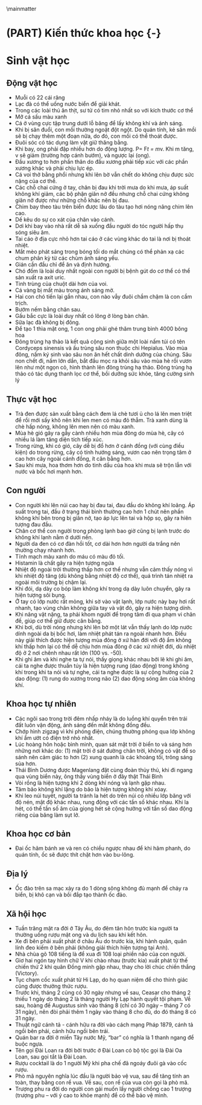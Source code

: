 \mainmatter

# (PART) Kiến thức khoa học {-}

# Sinh vật học

## Động vật học

- Muỗi có 22 cái răng
- Lạc đà có thể uống nước biển để giải khát.
- Trong các loài thú ăn thịt, sư tử có tim nhỏ nhất so với kích thước cơ thể
- Mỡ cá sấu màu xanh
- Cá ở vùng cực tập trung dưới lỗ băng để lấy không khí và ánh sáng.
- Khi bị săn đuổi, con mồi thường ngoặt đột ngột. Do quán tính, kẻ săn mồi sẽ bị chạy thêm một đoạn nữa, do đó, con mồi có thể thoát được.
- Đuôi sóc có tác dụng làm vật giữ thăng bằng.
- Khi bay, ong phải đập nhiều hơn do động lượng. P= F*t = m*v. Khi m tăng, v sẽ giảm (trường hợp cánh bướm), và ngược lại (ong).
- Đầu xương to hơn phần thân do đầu xương phải tiếp xúc với các phần xương khác và phải chịu lực ép.
-  Cá voi thở bằng phổi nhưng khi lên bờ vẫn chết do không chịu được sức nặng của cơ thể.
- Các chỗ chai cứng ở tay, chân bị đau khi trời mưa do khi mưa, áp suất không khí giảm, các bộ phận giãn nở đều nhưng chỗ chai cứng không giãn nở được như những chỗ khác nên bị đau.
- Chim bay theo tàu trên biển được lâu do tàu tạo hơi nóng nâng chim lên cao.
- Dế kêu do sự co xát của chân vào cánh.
- Dơi khi bay vào nhà rất dễ sà xuống đầu người do tóc người hấp thụ sóng siêu âm.
- Tai cáo ở địa cực nhỏ hơn tai cáo ở các vùng khác do tai là nơi bị thoát nhiệt.
- Mắt mèo phát sáng trong bóng tối do mắt chúng có thể phản xạ các chum phân kỳ từ các chùm ánh sáng yếu.
- Gián cần đầu chỉ để ăn và định hướng.
- Chó đốm là loài duy nhất ngoài con người bị bệnh gút do cơ thể có thể sản xuất ra axit uric.
- Tinh trùng của chuột dài hơn của voi.
- Cá vàng bị mất màu trong ánh sáng mờ.
- Hai con chó tiến lại gần nhau, con nào vẫy đuôi chầm chậm là con cầm trịch.
- Bướm nếm bằng chân sau.
- Gấu bắc cực là loài duy nhất có lông ở lòng bàn chân.
- Sữa lạc đà không bị đông.
- Để tạo 1 thìa mật ong, 1 con ong phải ghé thăm trung bình 4000 bông hoa
- Đông trùng hạ thảo là kết quả cộng sinh giữa một loài nấm túi có tên Cordyceps sinensis và ấu trùng sâu non thuộc chi Hepialus. Vào mùa đông, nấm ký sinh vào sâu non ăn hết chất dinh dưỡng của chúng. Sâu non chết đi, nấm lớn dần, bắt đầu mọc ra khỏi sâu vào mùa hè rồi vươn lên như một ngọn cỏ, hình thành lên đông trùng hạ thảo. Đông trùng hạ thảo có tác dụng thanh lọc cơ thể, bồi dưỡng sức khỏe, tăng cường sinh lý

## Thực vật học

- Trà đen được sản xuất bằng cách đem lá chè tươi ủ cho lá lên men triệt để rồi mới sấy khô nên khi len men có màu đỏ thẫm. Trà xanh dùng lá chè hấp nóng, không lên men nên có màu xanh.
- Mùa hè gió gây ra gẫy cành nhiều hơn mùa đông do mùa hè, cây có nhiều lá làm tăng diện tích tiếp xúc.
- Trong rừng, khi có gió, cây dễ bị đổ hơn ở cánh đồng (với cùng điều kiện) do trong rừng, cây có tính hướng sáng, vươn cao nên trọng tâm ở cao hơn cây ngoài cánh đồng, ít cân bằng hơn.
- Sau khi mưa, hoa thơm hơn do tinh dầu của hoa khi mưa sẽ trộn lẫn với nước và bốc hơi mạnh hơn.

## Con người

- Con người khi lên núi cao hay bị đau tai, đau đầu do không khí loãng. Áp suất trong tai, đầu ở trạng thái bình thường cao hơn 1 chút nên phần không khí bên trong bị giãn nở, tạo áp lực lên tai và hộp sọ, gây ra hiên tượng đau đầu.
- Chân cơ thể con người trong phòng lạnh bao giờ cũng bị lạnh trước do không khí lạnh nằm ở dưới nền.
- Người da đen có cơ đàn hồi tốt, cơ dài hơn hơn người da trắng nên thường chạy nhanh hơn.
- Tĩnh mạch màu xanh do máu có màu đỏ tối.
- Histamin là chất gây ra hiện tượng ngứa
- Nhiệt độ ngoài trời thường thấp hơn cơ thể nhưng vẫn cảm thấy nóng vì khi nhiệt độ tăng (dù không bằng nhiệt độ cơ thể), quá trình tán nhiệt ra ngoài môi trường bị chậm lại.
- Khi đói, dạ dày co bóp làm không khí trong dạ dày luôn chuyển, gây ra hiện tượng sôi bụng.
- Ở tay có lớp nước rất mỏng, khi sờ vào vật lạnh, lớp nước này bay hơi rất nhanh, tạo vùng chân không giữa tay và vật đó, gây ra hiện tượng dính.
- Khi nâng vật nặng, ta phải khom người để trọng tâm đi qua phạm vi chân đế, giúp cơ thể giữ được cân bằng.
- Khi bơi, dù trời nóng nhưng khi lên bờ một lát vẫn thấy lạnh do lớp nước dính ngoài da bị bốc hơi, làm nhiệt phát tán ra ngoài nhanh hơn. Điều này giải thích được hiện tượng mùa đông ở xứ hàn đới với độ ẩm không khí thấp hơn lại có thể dễ chịu hơn mùa đông ở các xứ nhiệt đới, dù nhiệt độ ở 2 nơi chênh nhau rất lớn (100 vs. -50).
- Khi ghi âm và khi nghe ta tự nói, thấy giọng khác nhau bởi lẽ khi ghi âm, cái ta nghe được thuần túy là hiện tượng rung (dao động) trong không khí trong khi ta nói và tự nghe, cái ta nghe được là sự cộng hưởng của 2 dao động: (1) rung do xương trong não (2) dao động sóng âm của không khí.

## Khoa học tự nhiên

- Các ngôi sao trong trời đêm nhấp nháy là do luồng khí quyển trên trái đất luôn vận động, ánh sáng đến mắt không đồng đều.
- Chớp hình zigzag vì khi phóng điện, chúng thường phóng qua lớp không khí ẩm ướt có điện trở nhỏ nhất. 
- Lúc hoàng hôn hoặc bình minh, quan sát mặt trời ở biển to và sáng hơn những nơi khác do: (1) mặt trời ở sát đường chân trời, không có vật để so sánh nên cảm giác to hơn (2) xung quanh là các khoảng tối, trông sáng sủa hơn.
- Thái Bình Dương được Magenlang đặt cùng đoàn thủy thủ, khi đi ngang qua vùng biển này, ông thấy vùng biển ở đây thật Thái Bình
- Vòi rồng là hiện tượng khi 2 dòng khí nóng và lạnh gặp nhau.
- Tâm bão không khí lặng do bão là hiện tượng không khí xóay.
- Khi leo núi tuyết, người ta tránh la hét do trên núi có nhiều lớp băng với độ nén, mật độ khác nhau, rung động với các tần số khác nhau. Khi la hét, có thể tần số âm của giọng hét sẽ cộng hưởng với tần số dao động riêng của băng làm sụt lở.

## Khoa học cơ bản

- Đai ốc hãm bánh xe và ren có chiều ngược nhau để khi hãm phanh, do quán tính, ốc sẽ được thít chặt hơn vào bu-lông.

## Địa lý

- Ốc đảo trên sa mạc xảy ra do 1 dòng sông không đủ mạnh để chảy ra biển, bị khô cạn và bồi đắp tạo thành ốc đảo.

## Xã hội học

- Tuần trăng mật ra đời ở Tây Âu, do đêm tân hôn trước kia người ta thường uống rượu mật ong và du lịch sau khi kết hôn.
- Xe đi bên phải xuất phát ở châu Âu do trước kia, khi hành quân, quân lính đeo kiếm ở bên phải (không giải thích hiện tượng tại Anh).
- Nhà chùa gõ 108 tiếng là để xua đi 108 loại phiền não của con người.
- Giơ hai ngón tay hình chữ V khi chào nhau (trước kia) xuất phát từ thế chiến thứ 2 khi quân Đồng minh gặp nhau, thay cho lời chúc chiến thắng (Victory).
- Tục chạm cốc xuất phát từ Hi Lạp, do họ quan niệm để cho thính giác cũng được thưởng thức rượu.
- Trước khi, tháng 2 cũng có 30 ngày nhưng về sau, Ceasar cho tháng 2 thiếu 1 ngày do tháng 2 là tháng người Hy Lạp hành quyết tội phạm. Về sau, hoàng đế Augustus sinh vào tháng 8 (chỉ có 30 ngày – tháng 7 có 31 ngày), nên đòi phải thêm 1 ngày vào tháng 8 cho đủ, do đó tháng 8 có 31 ngày.
- Thuật ngữ cánh tả - cánh hữu ra đời vào cách mạng Pháp 1879, cánh tả ngồi bên phải, cánh hữu ngồi bên trái.
- Quán bar ra đời ở miền Tây nước Mỹ, “bar” có nghĩa là 1 thanh ngang để buộc ngựa. 
- Tên gọi Đài Loan ra đời bởi trước ở Đài Loan có bộ tộc gọi là Đài Oa Loan, sau gọi tắt là Đài Loan.
- Rượu cocktail là do 1 người Mỹ khi pha chế đã ngoáy đuôi gà vào cốc rượu.
- Phò mã nguyên nghĩa lúc đầu là người bảo vệ vua, sau để tăng tính an toàn, thay bằng con rể vua. Về sau, con rể của vua còn gọi là phò mã.
- Trượng phu ra đời do người con gái muốn lấy người chồng cao 1 trượng (trượng phu – với ý cao to khỏe mạnh) để có thể bảo vệ mình.
